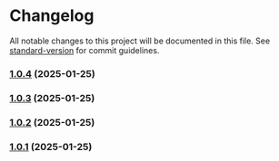 # Changelog

All notable changes to this project will be documented in this file. See [standard-version](https://github.com/conventional-changelog/standard-version) for commit guidelines.

### [1.0.4](https://github.com/ZeynalliZeynal/everest-ui/compare/v1.5.0...v1.0.4) (2025-01-25)

### [1.0.3](https://github.com/ZeynalliZeynal/everest-ui/compare/v1.5.0...v1.0.3) (2025-01-25)

### [1.0.2](https://github.com/ZeynalliZeynal/everest-ui/compare/v1.4.0...v1.0.2) (2025-01-25)

### [1.0.1](https://github.com/ZeynalliZeynal/everest-ui/compare/v1.3.0...v1.0.1) (2025-01-25)

